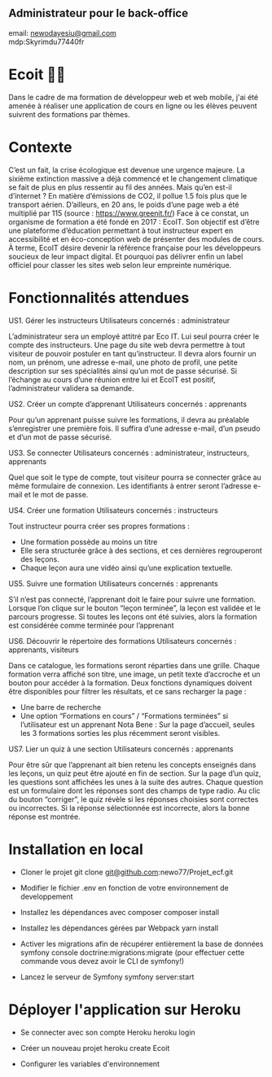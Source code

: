 ## Administrateur pour le back-office

email: newodayesiu@gmail.com  
mdp:Skyrimdu77440fr
# Ecoit 🌳📕

Dans le cadre de ma formation de développeur web et web mobile, j'ai été amenée à réaliser une application de cours en ligne ou les élèves peuvent suivrent des formations par thèmes.

# Contexte

C’est un fait, la crise écologique est devenue une urgence majeure. La sixième extinction 
massive a déjà commencé et le changement climatique se fait de plus en plus ressentir au fil 
des années. Mais qu’en est-il d’internet ?
En matière d’émissions de CO2, il pollue 1.5 fois plus que le transport aérien. D’ailleurs, en 20 
ans, le poids d’une page web a été multiplié par 115 (source : https://www.greenit.fr/)
Face à ce constat, un organisme de formation a été fondé en 2017 : EcoIT. Son objectif est 
d’être une plateforme d’éducation permettant à tout instructeur expert en accessibilité et en 
éco-conception web de présenter des modules de cours.
À terme, EcoIT désire devenir la référence française pour les développeurs soucieux de leur 
impact digital. Et pourquoi pas délivrer enfin un label officiel pour classer les sites web selon 
leur empreinte numérique.

# Fonctionnalités attendues

US1. Gérer les instructeurs
Utilisateurs concernés : administrateur

L’administrateur sera un employé attitré par Eco IT. Lui seul pourra créer le compte des 
instructeurs. 
Une page du site web devra permettre à tout visiteur de pouvoir postuler en tant 
qu’instructeur. Il devra alors fournir un nom, un prénom, une adresse e-mail, une photo de 
profil, une petite description sur ses spécialités ainsi qu’un mot de passe sécurisé. Si 
l’échange au cours d’une réunion entre lui et EcoIT est positif, l’administrateur validera sa 
demande.

US2. Créer un compte d’apprenant
Utilisateurs concernés : apprenants

Pour qu’un apprenant puisse suivre les formations, il devra au préalable s’enregistrer une 
première fois. Il suffira d’une adresse e-mail, d’un pseudo et d’un mot de passe sécurisé.

US3. Se connecter
Utilisateurs concernés : administrateur, instructeurs, apprenants

Quel que soit le type de compte, tout visiteur pourra se connecter grâce au même 
formulaire de connexion. Les identifiants à entrer seront l’adresse e-mail et le mot de passe.

US4. Créer une formation
Utilisateurs concernés : instructeurs

Tout instructeur pourra créer ses propres formations :
- Une formation possède au moins un titre
- Elle sera structurée grâce à des sections, et ces dernières regrouperont des leçons.
- Chaque leçon aura une vidéo ainsi qu’une explication textuelle.

US5. Suivre une formation
Utilisateurs concernés : apprenants

S’il n’est pas connecté, l’apprenant doit le faire pour suivre une formation. 
Lorsque l’on clique sur le bouton “leçon terminée”, la leçon est validée et le parcours 
progresse.
Si toutes les leçons ont été suivies, alors la formation est considérée comme terminée pour 
l’apprenant

US6. Découvrir le répertoire des formations
Utilisateurs concernés : apprenants, visiteurs

Dans ce catalogue, les formations seront réparties dans une grille.
Chaque formation verra affiché son titre, une image, un petit texte d’accroche et un bouton 
pour accéder à la formation.
Deux fonctions dynamiques doivent être disponibles pour filtrer les résultats, et ce sans 
recharger la page :
- Une barre de recherche
- Une option “Formations en cours” / “Formations terminées” si l’utilisateur est un 
apprenant
Nota Bene : Sur la page d’accueil, seules les 3 formations sorties les plus récemment seront 
visibles.

US7. Lier un quiz à une section
Utilisateurs concernés : apprenants

Pour être sûr que l’apprenant ait bien retenu les concepts enseignés dans les leçons, un quiz peut être ajouté en fin de section. 
Sur la page d’un quiz, les questions sont affichées les unes à la suite des autres. Chaque 
question est un formulaire dont les réponses sont des champs de type radio. Au clic du 
bouton “corriger”, le quiz révèle si les réponses choisies sont correctes ou incorrectes. Si la 
réponse sélectionnée est incorrecte, alors la bonne réponse est montrée.

# Installation en local

* Cloner le projet 
   git clone git@github.com:newo77/Projet_ecf.git

* Modifier le fichier .env en fonction de votre environnement de developpement

* Installez les dépendances avec composer
  composer install
  
* Installez les dépendances gérées par Webpack
  yarn install
  
* Activer les migrations afin de récupérer entièrement la base de données
  symfony console doctrine:migrations:migrate (pour effectuer cette commande vous devez avoir le CLI de symfony!)
  
* Lancez le serveur de Symfony
  symfony server:start
  
# Déployer l'application sur Heroku

* Se connecter avec son compte Heroku
  heroku login
  
* Créer un nouveau projet
  heroku create Ecoit
  
* Configurer les variables d'environnement








